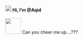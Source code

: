 #### <img src="https://raw.githubusercontent.com/MartinHeinz/MartinHeinz/master/wave.gif" width="20px"> Hi, I’m @Aqid
<img src="https://media.giphy.com/media/3oEjI6SIIHBdRxXI40/giphy.gif" width="50px">
 Can you cheer me up....???

<!---
qqidd/qqidd is a ✨ special ✨ repository because its `README.md` (this file) appears on your GitHub profile.
You can click the Preview link to take a look at your changes.
--->
